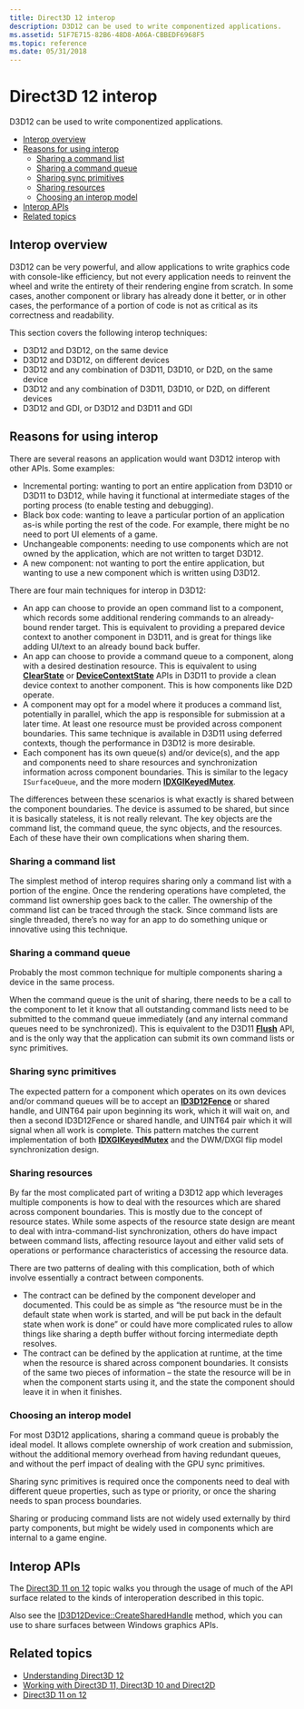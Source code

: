 ```yaml
---
title: Direct3D 12 interop
description: D3D12 can be used to write componentized applications.
ms.assetid: 51F7E715-82B6-48D8-A06A-CBBEDF6968F5
ms.topic: reference
ms.date: 05/31/2018
---
```


# Direct3D 12 interop

D3D12 can be used to write componentized applications.

-   [Interop overview](#interop-overview)
-   [Reasons for using interop](#reasons-for-using-interop)
    -   [Sharing a command list](#sharing-a-command-list)
    -   [Sharing a command queue](#sharing-a-command-queue)
    -   [Sharing sync primitives](#sharing-sync-primitives)
    -   [Sharing resources](#sharing-resources)
    -   [Choosing an interop model](#choosing-an-interop-model)
-   [Interop APIs](#interop-apis)
-   [Related topics](#related-topics)

## Interop overview

D3D12 can be very powerful, and allow applications to write graphics code with console-like efficiency, but not every application needs to reinvent the wheel and write the entirety of their rendering engine from scratch. In some cases, another component or library has already done it better, or in other cases, the performance of a portion of code is not as critical as its correctness and readability.

This section covers the following interop techniques:

-   D3D12 and D3D12, on the same device
-   D3D12 and D3D12, on different devices
-   D3D12 and any combination of D3D11, D3D10, or D2D, on the same device
-   D3D12 and any combination of D3D11, D3D10, or D2D, on different devices
-   D3D12 and GDI, or D3D12 and D3D11 and GDI

## Reasons for using interop

There are several reasons an application would want D3D12 interop with other APIs. Some examples:

-   Incremental porting: wanting to port an entire application from D3D10 or D3D11 to D3D12, while having it functional at intermediate stages of the porting process (to enable testing and debugging).
-   Black box code: wanting to leave a particular portion of an application as-is while porting the rest of the code. For example, there might be no need to port UI elements of a game.
-   Unchangeable components: needing to use components which are not owned by the application, which are not written to target D3D12.
-   A new component: not wanting to port the entire application, but wanting to use a new component which is written using D3D12.

There are four main techniques for interop in D3D12:

-   An app can choose to provide an open command list to a component, which records some additional rendering commands to an already-bound render target. This is equivalent to providing a prepared device context to another component in D3D11, and is great for things like adding UI/text to an already bound back buffer.
-   An app can choose to provide a command queue to a component, along with a desired destination resource. This is equivalent to using [**ClearState**](/windows/desktop/api/d3d11/nf-d3d11-id3d11devicecontext-clearstate) or [**DeviceContextState**](/windows/desktop/api/d3d11_1/nn-d3d11_1-id3ddevicecontextstate) APIs in D3D11 to provide a clean device context to another component. This is how components like D2D operate.
-   A component may opt for a model where it produces a command list, potentially in parallel, which the app is responsible for submission at a later time. At least one resource must be provided across component boundaries. This same technique is available in D3D11 using deferred contexts, though the performance in D3D12 is more desirable.
-   Each component has its own queue(s) and/or device(s), and the app and components need to share resources and synchronization information across component boundaries. This is similar to the legacy `ISurfaceQueue`, and the more modern [**IDXGIKeyedMutex**](/windows/desktop/api/dxgi/nn-dxgi-idxgikeyedmutex).

The differences between these scenarios is what exactly is shared between the component boundaries. The device is assumed to be shared, but since it is basically stateless, it is not really relevant. The key objects are the command list, the command queue, the sync objects, and the resources. Each of these have their own complications when sharing them.

### Sharing a command list

The simplest method of interop requires sharing only a command list with a portion of the engine. Once the rendering operations have completed, the command list ownership goes back to the caller. The ownership of the command list can be traced through the stack. Since command lists are single threaded, there’s no way for an app to do something unique or innovative using this technique.

### Sharing a command queue

Probably the most common technique for multiple components sharing a device in the same process.

When the command queue is the unit of sharing, there needs to be a call to the component to let it know that all outstanding command lists need to be submitted to the command queue immediately (and any internal command queues need to be synchronized). This is equivalent to the D3D11 [**Flush**](/windows/desktop/api/d3d11/nf-d3d11-id3d11devicecontext-flush) API, and is the only way that the application can submit its own command lists or sync primitives.

### Sharing sync primitives

The expected pattern for a component which operates on its own devices and/or command queues will be to accept an [**ID3D12Fence**](/windows/desktop/api/d3d12/nn-d3d12-id3d12fence) or shared handle, and UINT64 pair upon beginning its work, which it will wait on, and then a second ID3D12Fence or shared handle, and UINT64 pair which it will signal when all work is complete. This pattern matches the current implementation of both [**IDXGIKeyedMutex**](/windows/desktop/api/dxgi/nn-dxgi-idxgikeyedmutex) and the DWM/DXGI flip model synchronization design.

### Sharing resources

By far the most complicated part of writing a D3D12 app which leverages multiple components is how to deal with the resources which are shared across component boundaries. This is mostly due to the concept of resource states. While some aspects of the resource state design are meant to deal with intra-command-list synchronization, others do have impact between command lists, affecting resource layout and either valid sets of operations or performance characteristics of accessing the resource data.

There are two patterns of dealing with this complication, both of which involve essentially a contract between components.

-   The contract can be defined by the component developer and documented. This could be as simple as “the resource must be in the default state when work is started, and will be put back in the default state when work is done” or could have more complicated rules to allow things like sharing a depth buffer without forcing intermediate depth resolves.
-   The contract can be defined by the application at runtime, at the time when the resource is shared across component boundaries. It consists of the same two pieces of information – the state the resource will be in when the component starts using it, and the state the component should leave it in when it finishes.

### Choosing an interop model

For most D3D12 applications, sharing a command queue is probably the ideal model. It allows complete ownership of work creation and submission, without the additional memory overhead from having redundant queues, and without the perf impact of dealing with the GPU sync primitives.

Sharing sync primitives is required once the components need to deal with different queue properties, such as type or priority, or once the sharing needs to span process boundaries.

Sharing or producing command lists are not widely used externally by third party components, but might be widely used in components which are internal to a game engine.

## Interop APIs

The [Direct3D 11 on 12](./direct3d-11-on-12.md) topic walks you through the usage of much of the API surface related to the kinds of interoperation described in this topic.

Also see the [ID3D12Device::CreateSharedHandle](/windows/win32/api/d3d12/nf-d3d12-id3d12device-createsharedhandle) method, which you can use to share surfaces between Windows graphics APIs.

## Related topics

* [Understanding Direct3D 12](directx-12-getting-started.md)
* [Working with Direct3D 11, Direct3D 10 and Direct2D](direct3d-12-interop.md)
* [Direct3D 11 on 12](./direct3d-11-on-12.md)
